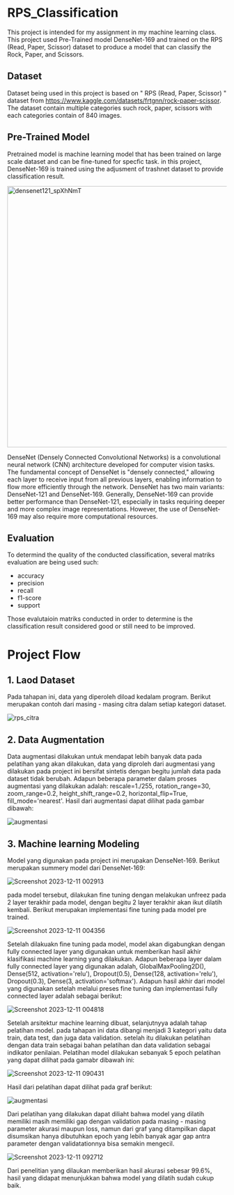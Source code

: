 # RPS_Classification
This project is intended for my assignment in my machine learning class. This project used Pre-Trained model DenseNet-169 and trained on the RPS (Read, Paper, Scissor) dataset to produce a model that can classify the Rock, Paper, and Scissors. 

## Dataset
Dataset being used in this project is based on " RPS (Read, Paper, Scissor) " dataset from https://www.kaggle.com/datasets/frtgnn/rock-paper-scissor. The dataset contain multiple categories such rock, paper, scissors with each categories contain of 840 images.


## Pre-Trained Model
Pretrained model is machine learning model that has been trained on large scale dataset and can be fine-tuned for specfic task. in this project, DenseNet-169 is trained using the adjusment of trashnet dataset to provide classification result.

<img width="600" alt="densenet121_spXhNmT" src="https://github.com/mustarion/RPS_Classification/assets/132191412/4eee1c4a-504d-4c0d-a004-e066d00548e8">

DenseNet (Densely Connected Convolutional Networks) is a convolutional neural network (CNN) architecture developed for computer vision tasks. The fundamental concept of DenseNet is "densely connected," allowing each layer to receive input from all previous layers, enabling information to flow more efficiently through the network. DenseNet has two main variants: DenseNet-121 and DenseNet-169. Generally, DenseNet-169 can provide better performance than DenseNet-121, especially in tasks requiring deeper and more complex image representations. However, the use of DenseNet-169 may also require more computational resources.

## Evaluation
To determind the quality of the conducted classification, several matriks evaluation are being used such:
- accuracy
- precision
- recall
- f1-score
- support
  
Those evalutaioin matriks conducted in order to determine is the classification result considered good or still need to be improved.


# Project Flow
## 1. Laod Dataset
Pada tahapan ini, data yang diperoleh diload kedalam program. Berikut merupakan contoh dari masing - masing citra dalam setiap kategori dataset.

![rps_citra](https://github.com/mustarion/RPS_Classification/assets/132191412/0e6a26f1-85af-4826-a2c7-5e213e0e5675)

## 2. Data Augmentation
Data augmentasi dilakukan untuk mendapat lebih banyak data pada pelatihan yang akan dilakukan, data yang diproleh dari augmentasi yang dilakukan pada project ini bersifat sintetis dengan begitu jumlah data pada dataset tidak berubah. Adapun beberapa parameter dalam proses augmentasi yang dilakukan adalah: rescale=1./255, rotation_range=30, zoom_range=0.2, height_shift_range=0.2, horizontal_flip=True, fill_mode='nearest'. Hasil dari augmentasi dapat dilihat pada gambar dibawah:

![augmentasi](https://github.com/mustarion/RPS_Classification/assets/132191412/fe8de680-104c-465b-a204-98caab324380)

## 3. Machine learning Modeling
Model yang digunakan pada project ini merupakan DenseNet-169. Berikut merupakan summery model dari DenseNet-169:

![Screenshot 2023-12-11 002913](https://github.com/mustarion/RPS_Classification/assets/132191412/1f34d80f-f7b2-472f-881a-3f2f9d8f0b72)

pada model tersebut, dilakukan fine tuning dengan melakukan unfreez pada 2 layer terakhir pada model, dengan begitu 2 layer terakhir akan ikut dilatih kembali. Berikut merupakan implementasi fine tuning pada model pre trained.

![Screenshot 2023-12-11 004356](https://github.com/mustarion/RPS_Classification/assets/132191412/f5ef86c8-bbc7-44b9-8ddd-9b941d3f801f)

Setelah dilakuakn fine tuning pada model, model akan digabungkan dengan fully connected layer yang digunakan untuk memberikan hasil akhir klasifikasi machine learning yang dilakukan. Adapun beberapa layer dalam fully connected layer yang digunakan adalah, GlobalMaxPooling2D(), Dense(512, activation='relu'), Dropout(0.5), Dense(128, activation='relu'), Dropout(0.3), Dense(3, activation='softmax'). Adapun hasil akhir dari model yang digunakan setelah melalui preses fine tuning dan implementasi fully connected layer adalah sebagai berikut:

![Screenshot 2023-12-11 004818](https://github.com/mustarion/RPS_Classification/assets/132191412/8fee96d2-7a43-40ae-a973-4ff6080b487b)

Setelah arsitektur machine learning dibuat, selanjutnyya adalah tahap pelatihan model. pada tahapan ini data dibangi menjadi 3 kategori yaitu data train, data test, dan juga data validation. setelah itu dilakukan pelatihan dengan data train sebagai bahan pelatihan dan data validation sebagai indikator penilaian. Pelatihan model dilakukan sebanyak 5 epoch  pelatihan yang dapat dilihat pada gamabr dibawah ini:

![Screenshot 2023-12-11 090431](https://github.com/mustarion/RPS_Classification/assets/132191412/f5b9e801-ed60-46ab-9b29-1d367b9c6d52)

Hasil dari pelatihan dapat dilihat pada graf berikut:

![augmentasi](https://github.com/mustarion/RPS_Classification/assets/132191412/44d1c176-8794-4a72-95fd-7f5953bd9a1d)

Dari pelatihan yang dilakukan dapat diliaht bahwa model yang dilatih memiliki masih memiliki gap dengan validation pada masing - masing parameter akurasi maupun loss, namun dari graf yang ditampilkan dapat disumsikan hanya dibutuhkan epoch yang lebih banyak agar gap antra parameter dengan validatationnya bisa semakin mengecil. 

![Screenshot 2023-12-11 092712](https://github.com/mustarion/RPS_Classification/assets/132191412/aeaa5d6e-1942-41be-b854-269f7503509a)

Dari penelitian yang dilaukan memberikan hasil akurasi sebesar 99.6%, hasil yang didapat menunjukkan bahwa model yang dilatih sudah cukup baik.


